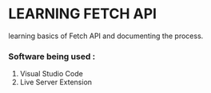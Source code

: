 # LEARNING FETCH API
learning basics of Fetch API and documenting the process.

### Software being used : 
1. Visual Studio Code
2. Live Server Extension
